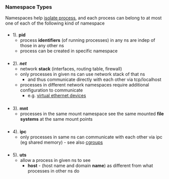 ### Namespace Types
Namespaces help [isolate process](process_isolation.md), and each process  can belong to at most one of each of the following kind of namespace                   
####
- 1). **pid**  
    - process **identifiers** (of running processes) in any ns are indep of those in any other ns
    - process can be created in specific namespace 


##### 
-  2). ***net***   
    - network **stack** (interfaces, routing table, firewall)
    - only processes in given ns can use network stack of that ns
        - and thus communicate directly with each other via tcp/localhost
    - processes in different network namespaces require additional configuration to communicate
        - e.g. [virtual ethernet devices](../../../../network/pub/layers/layer_12.md) 
##### 
-  3). **mnt**   
    - processes in the same mount namespace see the same mounted **file systems** at the same mount points

##### 
-  4). **ipc**   
    - only processes in same ns can communicate with each other via ipc (eg shared memory) - see also [cgroups](process_isolation.md)


#####             
-  5). **uts**   
    - allow a process in given ns to see
        - **host** - (host name and domain **name**) as different from what processes in other ns do



